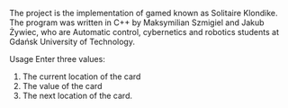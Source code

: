 The project is the implementation of gamed known as Solitaire Klondike.
The program was written in C++ by Maksymilian Szmigiel and Jakub Żywiec, who are Automatic control, cybernetics and robotics students at Gdańsk University of Technology.

Usage
Enter three values:
1. The current location of the card
2. The value of the card
3. The next location of the card.

